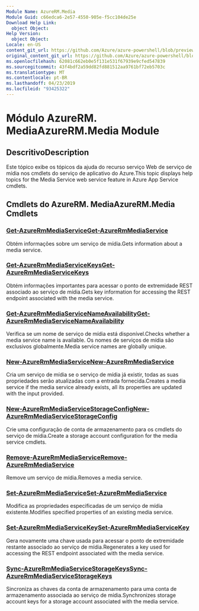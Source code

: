 ```yaml
---
Module Name: AzureRM.Media
Module Guid: c66edca6-2e57-4550-905e-f5cc104de25e
Download Help Link:
  object Object: 
Help Version:
  object Object: 
Locale: en-US
content_git_url: https://github.com/Azure/azure-powershell/blob/preview/src/ResourceManager/Media/Commands.Media/help/AzureRM.Media.md
original_content_git_url: https://github.com/Azure/azure-powershell/blob/preview/src/ResourceManager/Media/Commands.Media/help/AzureRM.Media.md
ms.openlocfilehash: 62081c662eb0e5f131e531f67939e9cfed547839
ms.sourcegitcommit: 43f4bdf2a59dd82fd881512aa9761bf72eb5703c
ms.translationtype: MT
ms.contentlocale: pt-BR
ms.lasthandoff: 04/23/2019
ms.locfileid: "93425322"
---
```

# <span data-ttu-id="0d259-101">Módulo AzureRM. Media</span><span class="sxs-lookup"><span data-stu-id="0d259-101">AzureRM.Media Module</span></span>
## <span data-ttu-id="0d259-102">Descritivo</span><span class="sxs-lookup"><span data-stu-id="0d259-102">Description</span></span>
<span data-ttu-id="0d259-103">Este tópico exibe os tópicos da ajuda do recurso serviço Web de serviço de mídia nos cmdlets do serviço de aplicativo do Azure.</span><span class="sxs-lookup"><span data-stu-id="0d259-103">This topic displays help topics for the Media Service web service feature in Azure App Service cmdlets.</span></span>

## <span data-ttu-id="0d259-104">Cmdlets do AzureRM. Media</span><span class="sxs-lookup"><span data-stu-id="0d259-104">AzureRM.Media Cmdlets</span></span>
### [<span data-ttu-id="0d259-105">Get-AzureRmMediaService</span><span class="sxs-lookup"><span data-stu-id="0d259-105">Get-AzureRmMediaService</span></span>](Get-AzureRmMediaService.md)
<span data-ttu-id="0d259-106">Obtém informações sobre um serviço de mídia.</span><span class="sxs-lookup"><span data-stu-id="0d259-106">Gets information about a media service.</span></span>

### [<span data-ttu-id="0d259-107">Get-AzureRmMediaServiceKeys</span><span class="sxs-lookup"><span data-stu-id="0d259-107">Get-AzureRmMediaServiceKeys</span></span>](Get-AzureRmMediaServiceKeys.md)
<span data-ttu-id="0d259-108">Obtém informações importantes para acessar o ponto de extremidade REST associado ao serviço de mídia.</span><span class="sxs-lookup"><span data-stu-id="0d259-108">Gets key information for accessing the REST endpoint associated with the media service.</span></span>

### [<span data-ttu-id="0d259-109">Get-AzureRmMediaServiceNameAvailability</span><span class="sxs-lookup"><span data-stu-id="0d259-109">Get-AzureRmMediaServiceNameAvailability</span></span>](Get-AzureRmMediaServiceNameAvailability.md)
<span data-ttu-id="0d259-110">Verifica se um nome de serviço de mídia está disponível.</span><span class="sxs-lookup"><span data-stu-id="0d259-110">Checks whether a media service name is available.</span></span>
<span data-ttu-id="0d259-111">Os nomes de serviços de mídia são exclusivos globalmente.</span><span class="sxs-lookup"><span data-stu-id="0d259-111">Media service names are globally unique.</span></span>

### [<span data-ttu-id="0d259-112">New-AzureRmMediaService</span><span class="sxs-lookup"><span data-stu-id="0d259-112">New-AzureRmMediaService</span></span>](New-AzureRmMediaService.md)
<span data-ttu-id="0d259-113">Cria um serviço de mídia se o serviço de mídia já existir, todas as suas propriedades serão atualizadas com a entrada fornecida.</span><span class="sxs-lookup"><span data-stu-id="0d259-113">Creates a media service if the media service already exists, all its properties are updated with the input provided.</span></span>

### [<span data-ttu-id="0d259-114">New-AzureRmMediaServiceStorageConfig</span><span class="sxs-lookup"><span data-stu-id="0d259-114">New-AzureRmMediaServiceStorageConfig</span></span>](New-AzureRmMediaServiceStorageConfig.md)
<span data-ttu-id="0d259-115">Crie uma configuração de conta de armazenamento para os cmdlets do serviço de mídia.</span><span class="sxs-lookup"><span data-stu-id="0d259-115">Create a storage account configuration for the media service cmdlets.</span></span>

### [<span data-ttu-id="0d259-116">Remove-AzureRmMediaService</span><span class="sxs-lookup"><span data-stu-id="0d259-116">Remove-AzureRmMediaService</span></span>](Remove-AzureRmMediaService.md)
<span data-ttu-id="0d259-117">Remove um serviço de mídia.</span><span class="sxs-lookup"><span data-stu-id="0d259-117">Removes a media service.</span></span>

### [<span data-ttu-id="0d259-118">Set-AzureRmMediaService</span><span class="sxs-lookup"><span data-stu-id="0d259-118">Set-AzureRmMediaService</span></span>](Set-AzureRmMediaService.md)
<span data-ttu-id="0d259-119">Modifica as propriedades especificadas de um serviço de mídia existente.</span><span class="sxs-lookup"><span data-stu-id="0d259-119">Modifies specified properties of an existing media service.</span></span>

### [<span data-ttu-id="0d259-120">Set-AzureRmMediaServiceKey</span><span class="sxs-lookup"><span data-stu-id="0d259-120">Set-AzureRmMediaServiceKey</span></span>](Set-AzureRmMediaServiceKey.md)
<span data-ttu-id="0d259-121">Gera novamente uma chave usada para acessar o ponto de extremidade restante associado ao serviço de mídia.</span><span class="sxs-lookup"><span data-stu-id="0d259-121">Regenerates a key used for accessing the REST endpoint associated with the media service.</span></span>

### [<span data-ttu-id="0d259-122">Sync-AzureRmMediaServiceStorageKeys</span><span class="sxs-lookup"><span data-stu-id="0d259-122">Sync-AzureRmMediaServiceStorageKeys</span></span>](Sync-AzureRmMediaServiceStorageKeys.md)
<span data-ttu-id="0d259-123">Sincroniza as chaves da conta de armazenamento para uma conta de armazenamento associada ao serviço de mídia.</span><span class="sxs-lookup"><span data-stu-id="0d259-123">Synchronizes storage account keys for a storage account associated with the media service.</span></span>

